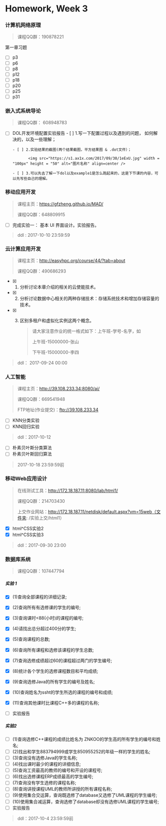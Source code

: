# Homework, Week 3

### 计算机网络原理

> 课程QQ群：190878221

第一章习题

- [ ] p3
- [ ] p6
- [ ] p8
- [ ] p12
- [ ] p18
- [ ] p20
- [ ] p25
- [ ] p31

### 嵌入式系统导论

> 课程QQ群： 608948783

- [ ] DOL开发环境配置实验报告
      - [ ] 1.写一下配置过程以及遇到的问题， 如何解决的，以及一些理解；

      - [ ] 2.实验结果的截图(两个结果截图，平方结果图 & .dot文件）；

             <img src="https://s1.ax1x.com/2017/09/30/1eExU.jpg" width = "100px" height = "50" alt="图片名称" align=center />

      - [ ] 3.可以先去了解一下dol以及example1是怎么跑起来的，这是下节课的内容，可以先写些自己的理解。

### 移动应用开发

> 课程主页：https://gfzheng.github.io/MAD/
>
> 课程QQ群：648809915

- [ ] 完成实验一： 基本 UI 界面设计。实验报告。

> ddl : 2017-10-10 23:59:59

### 云计算应用开发

> 课程主页：http://easyhpc.org/course/44/?tab=about
>
> 课程QQ群：490686293

- [x] 1. 分析讨论本章介绍的相关的云使能技术。

- [x] 2. 分析讨论数据中心相关的两种存储技术：存储系统技术和增加存储容量的技术。

- [x] 3. 区别多租户和虚拟化实例这两个概念。

      > 请大家注意作业的统一格式如下：上午班-学号-名字，如
      >
      > 上午班-15000000-张山
      >
      > 下午班-15000000-李四

> ddl： 2017-09-24 00:00

### 人工智能

> 课程主页：http://39.108.233.34:8080/ai/
>
> 课程QQ群：669541948
>
> FTP地址(作业提交)：ftp://39.108.233.34

- [ ] KNN分类实验
- [ ] KNN回归实验

> ddl：2017-10-12

- [ ] 朴素贝叶斯分类算法
- [ ] 朴素贝叶斯回归算法

> 2017-10-18 23:59:59前

### 移动Web应用设计

> 在线测试工具：http://172.18.187.11:8080/lab/html1/
>
> 课程QQ群：214703430
>
> 上交作业网站：http://172.18.187.11/netdisk/default.aspx?vm=15web（文件夹: /实验上交/html1）

- [x] html^CSS实验2
- [x] html^CSS实验3

> ddl：2017-09-30 23:00

### 数据库系统

> 课程QQ群：107447794

##### 实验 1

- [x] (1)查询全部课程的详细记录;
- [x] (2)查询所有有选修课的学生的编号;
- [x] (3)查询课时<88(小时)的课程的编号;
- [x] (4)请找出总分超过400分的学生;
- [x] (5)查询课程的总数;
- [x] (6)查询所有课程和选修该课程的学生总数;
- [x] (7)查询选修成绩超过60的课程超过两门的学生编号;
- [x] (8)统计各个学生的选修课程数目和平均成绩;
- [x] (9)查询选修Java的所有学生的编号及姓名;
- [x] (10)查询姓名为ssht的学生所选的课程的编号和成绩;
- [x] (11)查询其他课时比课程C++多的课程的名称;
- [ ] 实验报告


##### 实验2

- [ ] (1)查询选修C++课程的成绩比姓名为 ZNKOO的学生高的所有学生的编号和姓名;
- [ ] (2)找出和学生883794999或学生850955252的年级一样的学生的姓名;
- [ ] (3)查询没有选修Java的学生名称;
- [ ] (4)找出课时最少的课程的详细信息;
- [ ] (5)查询工资最高的教师的编号和开设的课程号;
- [ ] (6)找出选修课程ERP成绩最高的学生编号; 
- [ ] (7)查询没有学生选修的课程名称;
- [ ] (8)查询讲授课程UML的教师所讲授的所有课程名称;
- [ ] (9)使用集合交运算，查询既选修了database又选修了UML课程的学生编号;
- [ ] (10)使用集合减运算，查询选修了database却没有选修UML课程的学生编号;
- [ ] 实验报告

> ddl：2017-10-4 23:59:59前